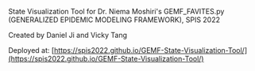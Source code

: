 State Visualization Tool for Dr. Niema Moshiri's GEMF_FAVITES.py (GENERALIZED EPIDEMIC MODELING FRAMEWORK), SPIS 2022

Created by Daniel Ji and Vicky Tang

Deployed at: [https://spis2022.github.io/GEMF-State-Visualization-Tool/](https://spis2022.github.io/GEMF-State-Visualization-Tool/)
